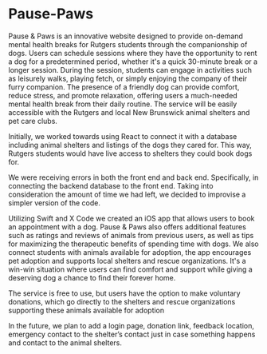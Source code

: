 # Pause-Paws

Pause & Paws is an innovative website designed to provide on-demand mental health breaks for Rutgers students through the companionship of dogs. Users can schedule sessions where they have the opportunity to rent a dog for a predetermined period, whether it's a quick 30-minute break or a longer session.
During the session, students can engage in activities such as leisurely walks, playing fetch, or simply enjoying the company of their furry companion. The presence of a friendly dog can provide comfort, reduce stress, and promote relaxation, offering users a much-needed mental health break from their daily routine.
The service will be easily accessible with the Rutgers and local New Brunswick animal shelters and pet care clubs.


Initially, we worked towards using React to connect it with a database including animal shelters and listings of the dogs they cared for. This way, Rutgers students would have live access to shelters they could book dogs for.


We were receiving errors in both the front end and back end. Specifically, in connecting the backend database to the front end. Taking into consideration the amount of time we had left, we decided to improvise a simpler version of the code.

Utilizing Swift and X Code we created an iOS app that allows users to book an appointment with a dog. Pause & Paws also offers additional features such as ratings and reviews of animals from previous users, as well as tips for maximizing the therapeutic benefits of spending time with dogs. We also connect students with animals available for adoption, the app encourages pet adoption and supports local shelters and rescue organizations. It's a win-win situation where users can find comfort and support while giving a deserving dog a chance to find their forever home.

The service is free to use, but users have the option to make voluntary donations, which go directly to the shelters and rescue organizations supporting these animals available for adoption

In the future, we plan to add a login page, donation link, feedback location, emergency contact to the shelter’s contact just in case something happens and contact to the animal shelters.

